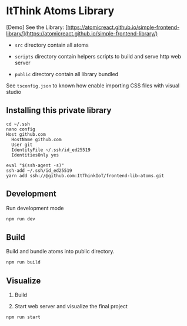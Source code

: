 # ItThink Atoms Library

[Demo] See the Library: [https://atomicreact.github.io/simple-frontend-library/](https://atomicreact.github.io/simple-frontend-library/)

- `src` directory contain all atoms

- `scripts` directory contain helpers scripts to build and serve http web server

- `public` directory contain all library bundled

See `tsconfig.json` to known how enable importing CSS files with visual studio 

## Installing this private library

```shell
cd ~/.ssh
nano config
Host github.com
  HostName github.com
  User git
  IdentityFile ~/.ssh/id_ed25519
  IdentitiesOnly yes
```

```shell
eval "$(ssh-agent -s)"
ssh-add ~/.ssh/id_ed25519
yarn add ssh://@github.com:ItThinkIoT/frontend-lib-atoms.git
```

## Development

Run development mode

```bash
npm run dev
```

## Build

Build and bundle atoms into public directory.

```bash
npm run build
```

## Visualize

1. Build

2. Start web server and visualize the final project

```bash
npm run start
```

